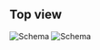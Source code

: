 ## Top view

![Schema](http://static.energysistem.com/images/manuals/42261/5579421b60325.jpg)
![Schema](http://static.energysistem.com/images/manuals/42261/55794d0aa4b64.jpg)


